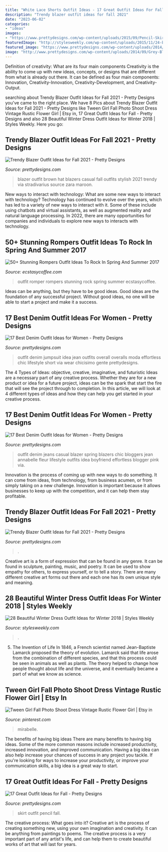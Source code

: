 ```yaml
---
title: "White Lace Shorts Outfit Ideas - 17 Great Outfit Ideas For Fall"
description: "Trendy blazer outfit ideas for fall 2021"
date: "2023-06-02"
categories:
- "ideas"
images:
- "https://www.prettydesigns.com/wp-content/uploads/2015/09/Pencil-Skirt.jpg"
featuredImage: "http://stylesweekly.com/wp-content/uploads/2015/11/24-beautiful-winter-dress-looks-for-winter22.jpg"
featured_image: "https://www.prettydesigns.com/wp-content/uploads/2014/05/Denim-Jumpsuit-Outfit-Idea.jpg"
image: "http://www.prettydesigns.com/wp-content/uploads/2014/09/Grey-Blazer-Outfit-Idea-for-Mature-Women.jpg"
---
```



Definition of creativity: What are its four main components
Creativity is the ability to come up with new ideas, concepts, or designs that are different from what is already out there. It can be defined as four main components: Innovation, Creativity-Innovation, Creativity-Development, and Creativity-Output.

	

		
searching about Trendy Blazer Outfit Ideas for Fall 2021 - Pretty Designs you've came to the right place. We have 8 Pics about Trendy Blazer Outfit Ideas for Fall 2021 - Pretty Designs like Tween Girl Fall Photo Shoot Dress Vintage Rustic Flower Girl | Etsy in, 17 Great Outfit Ideas for Fall - Pretty Designs and also 28 Beautiful Winter Dress Outfit Ideas for Winter 2018 | Styles Weekly. Here you go:
		
    
## Trendy Blazer Outfit Ideas For Fall 2021 - Pretty Designs

<img loading=lazy src="https://www.prettydesigns.com/wp-content/uploads/2014/09/Brown-Blazer-Outfit-with-a-Hat.jpg" onerror="this.onerror=null;this.src='https://tse4.mm.bing.net/th?id=OIP.T_VfDUU3jTF5sGvki8kAuAHaK3&amp;pid=15.1';" alt="Trendy Blazer Outfit Ideas for Fall 2021 - Pretty Designs">

_Source: prettydesigns.com_

>blazer outfit brown hat blazers casual fall outfits stylish 2021 trendy via stradivarius source zara maroon. 

	

New ways to interact with technology: What are some new ways to interact with technology?
Technology has continued to evolve over the years, which has led to a variety of new ways to interact with it. Some of these include using chatbots and virtual assistants, as well as augmented reality and natural language processing. In 2022, there are many opportunities for companies and individuals to explore new ways to interacts with technology.

    
## 50+ Stunning Rompers Outfit Ideas To Rock In Spring And Summer 2017

<img loading=lazy src="https://i2.wp.com/www.ecstasycoffee.com/wp-content/uploads/2016/12/Romper-Outfit-Ideas19.jpg?resize=600%2C900" onerror="this.onerror=null;this.src='https://tse1.mm.bing.net/th?id=OIP.SWkosmkTabpgFo4AYrG0sAHaLH&amp;pid=15.1';" alt="50+ Stunning Rompers Outfit Ideas To Rock In Spring And Summer 2017">

_Source: ecstasycoffee.com_

>outfit romper rompers stunning rock spring summer ecstasycoffee. 

	

Ideas can be anything, but they have to be good ideas. Good ideas are the foundation of any successful project. Without good ideas, no one will be able to start a project and make it a success.

    
## 17 Best Denim Outfit Ideas For Women - Pretty Designs

<img loading=lazy src="https://www.prettydesigns.com/wp-content/uploads/2014/05/Denim-Jumpsuit-Outfit-Idea.jpg" onerror="this.onerror=null;this.src='https://tse4.mm.bing.net/th?id=OIP.jUDjqMexAa4Z6qCje935sQHaKI&amp;pid=15.1';" alt="17 Best Denim Outfit Ideas for Women - Pretty Designs">

_Source: prettydesigns.com_

>outfit denim jumpsuit idea jean outfits overall overalls moda effortless chic lifestyle short via wear chicisimo gente prettydesigns. 

	

The 4 Types of Ideas: objective, creative, imaginative, and futuristic
Ideas are a necessary part of any creative process. Whether they are for a new product or idea for a future project, ideas can be the spark that start the fire that will see the project through to completion. In this article, we will look at 4 different types of ideas and how they can help you get started in your creative process.

    
## 17 Best Denim Outfit Ideas For Women - Pretty Designs

<img loading=lazy src="https://www.prettydesigns.com/wp-content/uploads/2014/05/Casual-Outfit-Idea-with-Blazer-and-Jeans.jpg" onerror="this.onerror=null;this.src='https://tse1.mm.bing.net/th?id=OIP.rxvryh0g0it-MEYNg7LjVgHaK8&amp;pid=15.1';" alt="17 Best Denim Outfit Ideas for Women - Pretty Designs">

_Source: prettydesigns.com_

>outfit denim jeans casual blazer spring blazers chic bloggers jean annabelle fleur lifestyle outfits idea boyfriend effortless blogger pink via. 

	

Innovation is the process of coming up with new ways to do something. It can come from ideas, from technology, from business acumen, or from simply taking on a new challenge. Innovation is important because it allows businesses to keep up with the competition, and it can help them stay profitable.

    
## Trendy Blazer Outfit Ideas For Fall 2021 - Pretty Designs

<img loading=lazy src="http://www.prettydesigns.com/wp-content/uploads/2014/09/Grey-Blazer-Outfit-Idea-for-Mature-Women.jpg" onerror="this.onerror=null;this.src='https://tse3.mm.bing.net/th?id=OIP.wJ6aLT0bUdExjhqXRd84YwHaK3&amp;pid=15.1';" alt="Trendy Blazer Outfit Ideas for Fall 2021 - Pretty Designs">

_Source: prettydesigns.com_

>. 

	

Creative art is a form of expression that can be found in any genre. It can be found in sculpture, painting, music, and poetry. It can be used to show empathy for others, to express yourself, or to tell a story. There are many different creative art forms out there and each one has its own unique style and meaning.

    
## 28 Beautiful Winter Dress Outfit Ideas For Winter 2018 | Styles Weekly

<img loading=lazy src="http://stylesweekly.com/wp-content/uploads/2015/11/24-beautiful-winter-dress-looks-for-winter22.jpg" onerror="this.onerror=null;this.src='https://tse1.mm.bing.net/th?id=OIP.6KiCA5SiI7sCmT0bkNiDbAHaLg&amp;pid=15.1';" alt="28 Beautiful Winter Dress Outfit Ideas for Winter 2018 | Styles Weekly">

_Source: stylesweekly.com_

>. 

	

5. The Invention of Life
In 1846, a French scientist named Jean-Baptiste Lamarck proposed the theory of evolution. Lamarck said that life arose from the combination of different species, and that this process could be seen in animals as well as plants. The theory helped to change how people thought about life and the universe, and it eventually became a part of what we know as science.

    
## Tween Girl Fall Photo Shoot Dress Vintage Rustic Flower Girl | Etsy In

<img loading=lazy src="https://i.pinimg.com/736x/39/8f/3a/398f3a83f9fbecc907eab2c2519761da.jpg" onerror="this.onerror=null;this.src='https://tse3.mm.bing.net/th?id=OIP.uWrofX-bAqkqWBmI9vZrfwHaLH&amp;pid=15.1';" alt="Tween Girl Fall Photo Shoot Dress Vintage Rustic Flower Girl | Etsy in">

_Source: pinterest.com_

>mirabelle. 

	

The benefits of having big ideas
There are many benefits to having big ideas. Some of the more common reasons include increased productivity, increased innovation, and improved communication. Having a big idea can also help increase your chances of success in any project you tackle. If you're looking for ways to increase your productivity, or improve your communication skills, a big idea is a great way to start.

    
## 17 Great Outfit Ideas For Fall - Pretty Designs

<img loading=lazy src="https://www.prettydesigns.com/wp-content/uploads/2015/09/Pencil-Skirt.jpg" onerror="this.onerror=null;this.src='https://tse1.mm.bing.net/th?id=OIP.paeq-mxH-YZzy1-7Gul5NgHaMy&amp;pid=15.1';" alt="17 Great Outfit Ideas for Fall - Pretty Designs">

_Source: prettydesigns.com_

>skirt outfit pencil fall. 

	

The creative process: What goes into it?
Creative art is the process of creating something new, using your own imagination and creativity. It can be anything from paintings to poems. The creative process is a very important part of any artist's life, and can help them to create beautiful works of art that will last for years.

